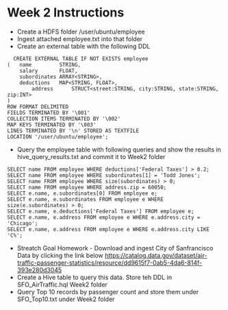 # Week 2 Instructions

* Create a HDFS folder /user/ubuntu/employee
* Ingest attached employee.txt into that folder
* Create an external table with the following DDL

```
  CREATE EXTERNAL TABLE IF NOT EXISTS employee
(  	name         STRING,
	salary       FLOAT,
	subordinates ARRAY<STRING>,
	deductions   MAP<STRING, FLOAT>,
        address      STRUCT<street:STRING, city:STRING, state:STRING, zip:INT>
)
ROW FORMAT DELIMITED
FIELDS TERMINATED BY '\001'
COLLECTION ITEMS TERMINATED BY '\002'
MAP KEYS TERMINATED BY '\003'
LINES TERMINATED BY '\n' STORED AS TEXTFILE
LOCATION '/user/ubuntu/employee';
```
* Query the employee table with following queries and show the results in hive_query_results.txt and commit it to Week2 folder
```
SELECT name FROM employee WHERE deductions['Federal Taxes'] > 0.2;   
SELECT name FROM employee WHERE subordinates[1] = 'Todd Jones';  
SELECT name FROM employee WHERE size(subordinates) > 0;  
SELECT name FROM employee WHERE address.zip = 60050;       
SELECT e.name, e.subordinates[0] FROM employee e;  
SELECT e.name, e.subordinates FROM employee e WHERE size(e.subordinates) > 0;  
SELECT e.name, e.deductions['Federal Taxes'] FROM employee e;  
SELECT e.name, e.address FROM employee e WHERE e.address.city = 'Chicago';  
SELECT e.name, e.address FROM employee e WHERE e.address.city LIKE 'C%';
```
* Streatch Goal Homework - Download and ingest City of Sanfrancisco Data by clicking the link below
https://catalog.data.gov/dataset/air-traffic-passenger-statistics/resource/dd9615f7-0ab5-4da6-814f-393e280d3045
* Create a Hive table to query this data. Store teh DDL in SFO_AirTraffic.hql Week2 folder
* Query Top 10 records by passenger count and store them under SFO_Top10.txt under Week2 folder
